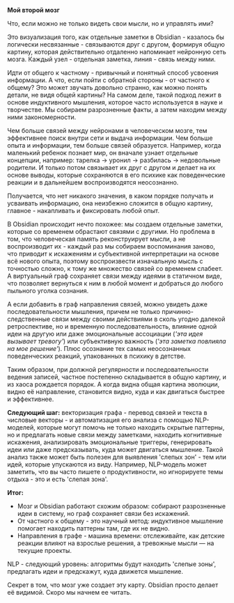 **Мой второй мозг**

Что, если можно не только видеть свои мысли, но и управлять ими?

Это визуализация того, как отдельные заметки в Obsidian - казалось бы логически несвязанные - связываются друг с другом, формируя общую картину, которая действительно отдаленно напоминает нейронную сеть мозга. Каждый узел - отдельная заметка, линия - связь между ними.

Идти от общего к частному - привычный и понятный способ усвоения информации. А что, если пойти с обратной стороны - от частного к общему? Это может звучать довольно странно, как можно понять детали, не видя общей картины? На самом деле, такой подход лежит в основе индуктивного мышления, которое часто используется в науке и творчестве. Мы собираем разрозненные факты, а затем находим между ними закономерности.

Чем больше связей между нейронами в человеческом мозге, тем эффективнее поиск внутри сети и выдача информации. Чем больше опыта и информации, тем больше связей образуется. Например, когда маленький ребенок познает мир, он вначале узнает отдельные концепции, например: тарелка → уронил → разбилась → недовольные родители. И только потом связывает их друг с другом и делает на их основе выводы, которые сохраняются в его психике как поведенческие реакции и в дальнейшем воспроизводятся неосознанно.

Получается, что нет никакого значения, в каком порядке получать и усваивать информацию, она неизбежно сложится в общую картину, главное - накапливать и фиксировать любой опыт.

В Obsidian происходит нечто похожее: мы создаем отдельные заметки, которые со временем обрастают связями с другими. Но проблема в том, что человеческая память реконструирует мысли, а не воспроизводит их - каждый раз мы собираем воспоминания заново, что приводит к искажениям и субъективной интерпретации на основе всё нового опыта, поэтому воспроизвести изначальную мысль с точностью сложно, к тому же множество связей со временем слабеет. А виртуальный граф сохраняет связи между идеями в статичном виде, что позволяет вернуться к ним в любой момент и добраться до любого пыльного уголка сознания.

А если добавить в граф направления связей, можно увидеть даже последовательности мышления, причем не только причинно-следственные связи между своими действиями в сколь угодно далекой ретроспективе, но и временную последовательность, влияние одной идеи на другую или даже эмоциональные ассоциации (_'эта идея вызывает тревогу'_) или субъективную важность (_'эта заметка повлияла на мое решение'_). Плюс осознание тех самых неосознанных поведенческих реакций, упакованных в психику в детстве.

Таким образом, при должной регулярности и последовательности ведения записей, частное постепенно складывается в общую картину, и из хаоса рождается порядок. А когда видна общая картина эволюции, видно её направление, становится видно, куда и как двигаться быстрее и эффективнее. 

**Следующий шаг:** векторизация графа - перевод связей и текста в числовые векторы - и автоматизация его анализа с помощью NLP-моделей, которые могут помочь не только находить скрытые паттерны, но и предлагать новые связи между заметками, находить когнитивные искажения, анализировать эмоциональные триггеры, генерировать идеи или даже предсказывать, куда может двигаться мышление. Такой анализ также может быть полезен для выявления 'слепых зон' - тем или идей, которые упускаются из виду. Например, NLP-модель может заметить, что вы часто пишете о продуктивности, но игнорируете темы отдыха - это и есть 'слепая зона'.

**Итог:**

- Мозг и Obsidian работают схожим образом: собирают разрозненные идеи в систему, но граф сохраняет связи без искажений.
- От частного к общему - это научный метод: индуктивное мышление помогает находить паттерны там, где их не видно.
- Направления в графе - машина времени: отслеживайте, как детские реакции влияют на взрослые решения, а тревожные мысли — на текущие проекты.

NLP - следующий уровень: алгоритмы будут находить 'слепые зоны', предлагать идеи и предскажут, куда движется мышление.

Секрет в том, что мозг уже создает эту карту. Obsidian просто делает её видимой. Скоро мы начнем ее читать.